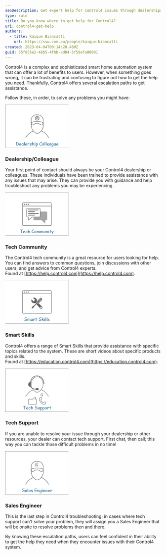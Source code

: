 ```yaml
---
seoDescription: Get expert help for Control4 issues through dealerships, tech community forums, Smart Skills videos, and technical support, or escalate to a Sales Engineer for on-site assistance.
type: rule
title: Do you know where to get help for Control4?
uri: control4-get-help
authors:
  - title: Kaique Biancatti
    url: https://ssw.com.au/people/kaique-biancatti
created: 2023-04-04T00:14:20.489Z
guid: 35f855e2-48b5-4fbb-ad04-5f59efa00991
---
```


Control4 is a complex and sophisticated smart home automation system that can offer a lot of benefits to users. However, when something goes wrong, it can be frustrating and confusing to figure out how to get the help you need. Thankfully, Control4 offers several escalation paths to get assistance.

<!--endintro-->

Follow these, in order, to solve any problems you might have:

![](help1.jpg)

### Dealership/Colleague

Your first point of contact should always be your Control4 dealership or colleagues. These individuals have been trained to provide assistance with any issues that may arise. They can provide you with guidance and help troubleshoot any problems you may be experiencing.

![](help2.jpg)

### Tech Community

The Control4 tech community is a great resource for users looking for help. You can find answers to common questions, join discussions with other users, and get advice from Control4 experts.  
Found at [https://help.control4.com](https://help.control4.com).

![](help3.jpg)

### Smart Skills

Control4 offers a range of Smart Skills that provide assistance with specific topics related to the system. These are short videos about specific products and skills.  
Found at [https://education.control4.com](https://education.control4.com).

![](help4.jpg)

### Tech Support

If you are unable to resolve your issue through your dealership or other resources, your dealer can contact tech support. First chat, then call; this way you can tackle those difficult problems in no time!

![](help5.jpg)

### Sales Engineer

This is the last step in Control4 troubleshooting; in cases where tech support can't solve your problem, they will assign you a Sales Engineer that will be onsite to resolve problems then and there.

By knowing these escalation paths, users can feel confident in their ability to get the help they need when they encounter issues with their Control4 system.
